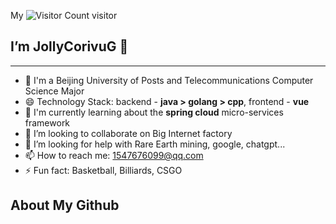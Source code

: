 My ![Visitor Count](https://profile-counter.glitch.me/JollyCorivuG/count.svg) visitor
##  I’m JollyCorivuG 👋
---
- 🔭 I'm a Beijing University of Posts and Telecommunications Computer Science Major
- 😄 Technology Stack: backend - **java > golang > cpp**, frontend - **vue**
- 🌱 I'm currently learning about the **spring cloud** micro-services framework
- 👯 I’m looking to collaborate on Big Internet factory
- 🤔 I’m looking for help with Rare Earth mining, google, chatgpt...
- 📫 How to reach me: 1547676099@qq.com
- ⚡ Fun fact: Basketball, Billiards, CSGO

## About My Github

